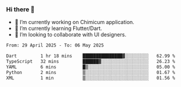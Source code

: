 ### Hi there 👋

<!--
**devcat37/devcat37** is a ✨ _special_ ✨ repository because its `README.md` (this file) appears on your GitHub profile.-->


- 🔭 I’m currently working on Chimicum application.
- 🌱 I’m currently learning Flutter/Dart.
- 👯 I’m looking to collaborate with UI designers.
<!-- - 🤔 I’m looking for help with ... -->

<!--START_SECTION:waka-->

```txt
From: 29 April 2025 - To: 06 May 2025

Dart         1 hr 18 mins    ███████████████▓░░░░░░░░░   62.99 %
TypeScript   32 mins         ██████▓░░░░░░░░░░░░░░░░░░   26.23 %
YAML         6 mins          █▒░░░░░░░░░░░░░░░░░░░░░░░   05.00 %
Python       2 mins          ▒░░░░░░░░░░░░░░░░░░░░░░░░   01.67 %
XML          1 min           ▒░░░░░░░░░░░░░░░░░░░░░░░░   01.56 %
```

<!--END_SECTION:waka-->
